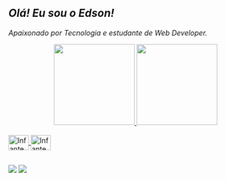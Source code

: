 ## *Olá!* *Eu sou o Edson!*
*Apaixonado por Tecnologia e estudante de Web Developer.* 

<div align="center">
  <a href="www.linkedin.com/in/edson-t-silva">
  <img height="160em" src="https://github-readme-stats.vercel.app/api?username=InfanteCode&show_icons=true&theme=github_dark&include_all_commits=true&count_private=true"/>
  <img height="160em" src="https://github-readme-stats.vercel.app/api/top-langs/?username=InfanteCode&layout=compact&langs_count=7&theme=github_dark"/>
</div>
<div style="display: inline_block"><br>
<img align="center"  alt="InfanteCode-HTML" height="30" width="40" src="https://cdn.jsdelivr.net/gh/devicons/devicon/icons/html5/html5-original.svg">
<img align="center"  alt="InfanteCode-CSS" height="30" width="40" src="https://cdn.jsdelivr.net/gh/devicons/devicon/icons/css3/css3-original.svg">
</div>
 
 ##
 
 </div>
 
 <a href="https://instagram.com/edson.terciotti" target="_blank"><img src="https://img.shields.io/badge/-Instagram-%23E4405F?style=for-the-badge&logo=instagram&logoColor=white" target="_blank"></a> 
 <a href="https://www.linkedin.com/in/edson-t-silva" target="_blank"><img src="https://img.shields.io/badge/-LinkedIn-%230077B5?style=for-the-badge&logo=linkedin&logoColor=white" target="_blank"></a>
  
 </div> 
